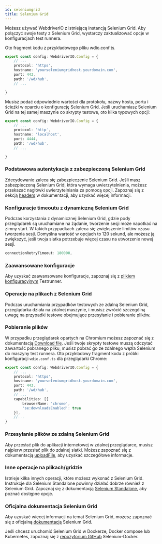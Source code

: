 ```yaml
---
id: seleniumgrid
title: Selenium Grid
---
```


Możesz używać WebdriverIO z istniejącą instancją Selenium Grid. Aby połączyć swoje testy z Selenium Grid, wystarczy zaktualizować opcje w konfiguracjach test runnera.

Oto fragment kodu z przykładowego pliku wdio.conf.ts.

```ts title=wdio.conf.ts
export const config: WebdriverIO.Config = {
    // ...
    protocol: 'https',
    hostname: 'yourseleniumgridhost.yourdomain.com',
    port: 443,
    path: '/wd/hub',
    // ...

}
```
Musisz podać odpowiednie wartości dla protokołu, nazwy hosta, portu i ścieżki w oparciu o konfigurację Selenium Grid.
Jeśli uruchamiasz Selenium Grid na tej samej maszynie co skrypty testowe, oto kilka typowych opcji:

```ts title=wdio.conf.ts
export const config: WebdriverIO.Config = {
    // ...
    protocol: 'http',
    hostname: 'localhost',
    port: 4444,
    path: '/wd/hub',
    // ...

}
```

### Podstawowa autentykacja z zabezpieczoną Selenium Grid

Zdecydowanie zaleca się zabezpieczenie Selenium Grid. Jeśli masz zabezpieczoną Selenium Grid, która wymaga uwierzytelnienia, możesz przekazać nagłówki uwierzytelniania za pomocą opcji. 
Zapoznaj się z sekcją [headers](https://webdriver.io/docs/configuration/#headers) w dokumentacji, aby uzyskać więcej informacji.

### Konfiguracje timeoutu z dynamiczną Selenium Grid

Podczas korzystania z dynamicznej Selenium Grid, gdzie pody przeglądarek są uruchamiane na żądanie, tworzenie sesji może napotkać na zimny start. W takich przypadkach zaleca się zwiększenie limitów czasu tworzenia sesji. Domyślna wartość w opcjach to 120 sekund, ale możesz ją zwiększyć, jeśli twoja siatka potrzebuje więcej czasu na utworzenie nowej sesji.

```ts
connectionRetryTimeout: 180000,
```

### Zaawansowane konfiguracje

Aby uzyskać zaawansowane konfiguracje, zapoznaj się z [plikiem konfiguracyjnym](https://webdriver.io/docs/configurationfile) Testrunner.

### Operacje na plikach z Selenium Grid

Podczas uruchamiania przypadków testowych ze zdalną Selenium Grid, przeglądarka działa na zdalnej maszynie, i musisz zwrócić szczególną uwagę na przypadki testowe obejmujące przesyłanie i pobieranie plików.

### Pobieranie plików

W przypadku przeglądarek opartych na Chromium możesz zapoznać się z dokumentacją [Download file](https://webdriver.io/docs/api/browser/downloadFile). Jeśli twoje skrypty testowe muszą odczytać zawartość pobranego pliku, musisz pobrać go ze zdalnego węzła Selenium do maszyny test runnera. Oto przykładowy fragment kodu z próbki konfiguracji `wdio.conf.ts` dla przeglądarki Chrome:

```ts title=wdio.conf.ts
export const config: WebdriverIO.Config = {
    // ...
    protocol: 'https',
    hostname: 'yourseleniumgridhost.yourdomain.com',
    port: 443,
    path: '/wd/hub',
    // ...
    capabilities: [{
        browserName: 'chrome',
        'se:downloadsEnabled': true
    }],
    //...
}
```

### Przesyłanie plików ze zdalną Selenium Grid

Aby przesłać plik do aplikacji internetowej w zdalnej przeglądarce, musisz najpierw przesłać plik do zdalnej siatki. Możesz zapoznać się z dokumentacją [uploadFile](https://webdriver.io/docs/api/browser/uploadFile), aby uzyskać szczegółowe informacje.

### Inne operacje na plikach/gridzie

Istnieje kilka innych operacji, które możesz wykonać z Selenium Grid. Instrukcje dla Selenium Standalone powinny działać dobrze również z Selenium Grid. Zapoznaj się z dokumentacją [Selenium Standalone](https://webdriver.io/docs/api/selenium/), aby poznać dostępne opcje.

### Oficjalna dokumentacja Selenium Grid

Aby uzyskać więcej informacji na temat Selenium Grid, możesz zapoznać się z oficjalną [dokumentacją](https://www.selenium.dev/documentation/grid/) Selenium Grid.

Jeśli chcesz uruchomić Selenium Grid w Dockerze, Docker compose lub Kubernetes, zapoznaj się z [repozytorium GitHub](https://github.com/SeleniumHQ/docker-selenium) Selenium-Docker.
